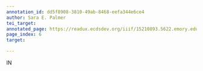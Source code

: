 ```yaml
---
annotation_id: dd5f8908-3810-49ab-8468-eefa344e6ce4
author: Sara E. Palmer
tei_target: 
annotated_page: https://readux.ecdsdev.org/iiif/15210893.5622.emory.edu/canvas/15210893.5622.emory.edu$7
page_index: 6
target: 

---
```

<p>IN</p>